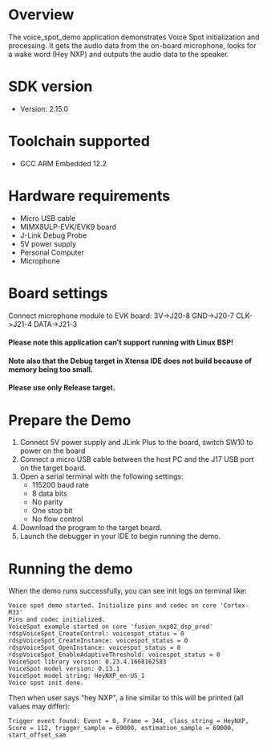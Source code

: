 Overview
========
The voice_spot_demo application demonstrates Voice Spot initialization and processing.
It gets the audio data from the on-board microphone, looks for a wake word (Hey NXP) and outputs
the audio data to the speaker.

SDK version
===========
- Version: 2.15.0

Toolchain supported
===================
- GCC ARM Embedded  12.2

Hardware requirements
=====================
- Micro USB cable
- MIMX8ULP-EVK/EVK9 board
- J-Link Debug Probe
- 5V power supply
- Personal Computer
- Microphone

Board settings
==============
Connect microphone module to EVK board:
3V->J20-8
GND->J20-7
CLK->J21-4
DATA->J21-3

#### Please note this application can't support running with Linux BSP! ####

#### Note also that the Debug target in Xtensa IDE does not build because of memory being too small.
#### Please use only Release target.

Prepare the Demo
================
1.  Connect 5V power supply and JLink Plus to the board, switch SW10 to power on the board
2.  Connect a micro USB cable between the host PC and the J17 USB port on the target board.
3.  Open a serial terminal with the following settings:
    - 115200 baud rate
    - 8 data bits
    - No parity
    - One stop bit
    - No flow control
4.  Download the program to the target board.
5.  Launch the debugger in your IDE to begin running the demo.


Running the demo
================
When the demo runs successfully, you can see init logs on terminal like:

	Voice spot demo started. Initialize pins and codec on core 'Cortex-M33'
	Pins and codec initialized.
	VoiceSpot example started on core 'fusion_nxp02_dsp_prod'
	rdspVoiceSpot_CreateControl: voicespot_status = 0
	rdspVoiceSpot_CreateInstance: voicespot_status = 0
	rdspVoiceSpot_OpenInstance: voicespot_status = 0
	rdspVoiceSpot_EnableAdaptiveThreshold: voicespot_status = 0
	VoiceSpot library version: 0.23.4.1668162583
	VoiceSpot model version: 0.13.1
	VoiceSpot model string: HeyNXP_en-US_1
	Voice spot init done.

Then when user says "hey NXP", a line similar to this will be printed (all values may differ):

	Trigger event found: Event = 0, Frame = 344, class_string = HeyNXP, Score = 112, trigger_sample = 69000, estimation_sample = 69000, start_offset_sam

